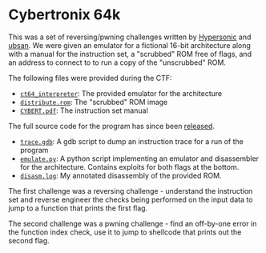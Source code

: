 # Cybertronix 64k

This was a set of reversing/pwning challenges written by [Hypersonic](https://github.com/Hypersonic) and [ubsan](https://github.com/ubsan). We were given an emulator for a fictional 16-bit architecture along with a manual for the instruction set, a "scrubbed" ROM free of flags, and an address to connect to to run a copy of the "unscrubbed" ROM.

The following files were provided during the CTF:

- [`ct64_interpreter`](./ct64_interpreter): The provided emulator for the architecture
- [`distribute.rom`](./distribute.rom): The "scrubbed" ROM image
- [`CYBERT.pdf`](./CYBERT.pdf): The instruction set manual

The full source code for the program has since been [released](https://github.com/Hypersonic/CyberTronix64k).

- [`trace.gdb`](./trace.gdb): A gdb script to dump an instruction trace for a run of the program
- [`emulate.py`](./emulate.py): A python script implementing an emulator and disassembler for the architecture. Contains exploits for both flags at the bottom.
- [`disasm.log`](./disasm.log): My annotated disassembly of the provided ROM.

The first challenge was a reversing challenge - understand the instruction set and reverse engineer the checks being performed on the input data to jump to a function that prints the first flag.

The second challenge was a pwning challenge - find an off-by-one error in the function index check, use it to jump to shellcode that prints out the second flag.
